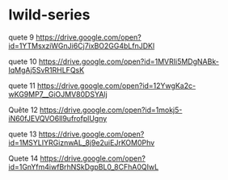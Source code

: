 # Iwild-series
quete 9
https://drive.google.com/open?id=1YTMsxziWGnJi6Cj7ixBO2GG4bLfnJDKl  

quete 10
https://drive.google.com/open?id=1MVRIi5MDgNABk-IqMgAj5SvR1RHLFQsK


quete 11
https://drive.google.com/open?id=12YwgKa2c-wKG9MP7__GiOJMV80DSYAlj


Quête 12
https://drive.google.com/open?id=1mokj5-iN60fJEVQVO6ll9ufrofplUgny


quete 13
https://drive.google.com/open?id=1MSYLIYRGiznwAL_8j9e2uiEJrKOM0Phv


Quete 14
https://drive.google.com/open?id=1GnYfm4iwfBrhNSkDgpBL0_8CFhA0QIwL

